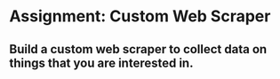 # Assignment: Custom Web Scraper

## Build a custom web scraper to collect data on things that you are interested in.

